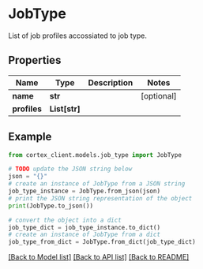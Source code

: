 # JobType

List of job profiles accossiated to job type.

## Properties

Name | Type | Description | Notes
------------ | ------------- | ------------- | -------------
**name** | **str** |  | [optional] 
**profiles** | **List[str]** |  | 

## Example

```python
from cortex_client.models.job_type import JobType

# TODO update the JSON string below
json = "{}"
# create an instance of JobType from a JSON string
job_type_instance = JobType.from_json(json)
# print the JSON string representation of the object
print(JobType.to_json())

# convert the object into a dict
job_type_dict = job_type_instance.to_dict()
# create an instance of JobType from a dict
job_type_from_dict = JobType.from_dict(job_type_dict)
```
[[Back to Model list]](../README.md#documentation-for-models) [[Back to API list]](../README.md#documentation-for-api-endpoints) [[Back to README]](../README.md)


